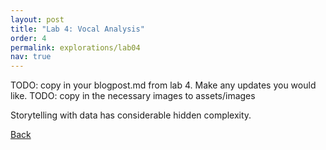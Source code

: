 ```yaml
---
layout: post
title: "Lab 4: Vocal Analysis"
order: 4
permalink: explorations/lab04
nav: true
---
```


TODO: copy in your blogpost.md from lab 4. Make any updates you would like.
TODO: copy in the necessary images to assets/images

Storytelling with data has considerable hidden complexity.

[Back](:site/explorations/)
